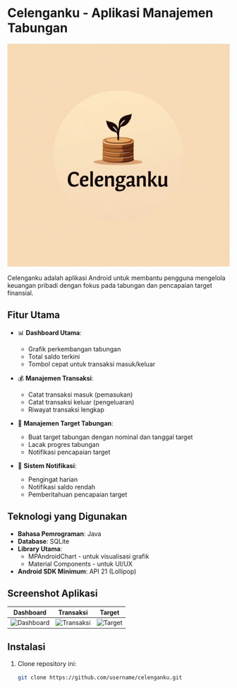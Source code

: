 # Celenganku - Aplikasi Manajemen Tabungan

![App Logo](app/src/main/res/drawable/ic_logo.jpg)

Celenganku adalah aplikasi Android untuk membantu pengguna mengelola keuangan pribadi dengan fokus pada tabungan dan pencapaian target finansial.

## Fitur Utama

- 📊 **Dashboard Utama**:
  - Grafik perkembangan tabungan
  - Total saldo terkini
  - Tombol cepat untuk transaksi masuk/keluar

- 💰 **Manajemen Transaksi**:
  - Catat transaksi masuk (pemasukan)
  - Catat transaksi keluar (pengeluaran)
  - Riwayat transaksi lengkap

- 🎯 **Manajemen Target Tabungan**:
  - Buat target tabungan dengan nominal dan tanggal target
  - Lacak progres tabungan
  - Notifikasi pencapaian target

- 🔔 **Sistem Notifikasi**:
  - Pengingat harian
  - Notifikasi saldo rendah
  - Pemberitahuan pencapaian target

## Teknologi yang Digunakan

- **Bahasa Pemrograman**: Java
- **Database**: SQLite
- **Library Utama**:
  - MPAndroidChart - untuk visualisasi grafik
  - Material Components - untuk UI/UX
- **Android SDK Minimum**: API 21 (Lollipop)

## Screenshot Aplikasi

| Dashboard | Transaksi | Target |
|-----------|-----------|--------|
| ![Dashboard](screenshots/dashboard.png) | ![Transaksi](screenshots/transaction.png) | ![Target](screenshots/target.png) |

## Instalasi

1. Clone repository ini:
   ```bash
   git clone https://github.com/username/celenganku.git
